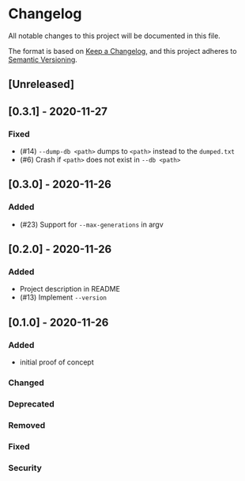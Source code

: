 # Changelog
All notable changes to this project will be documented in this file.

The format is based on [Keep a Changelog](https://keepachangelog.com/en/1.0.0/),
and this project adheres to [Semantic Versioning](https://semver.org/spec/v2.0.0.html).

## [Unreleased]

## [0.3.1] - 2020-11-27
### Fixed
- (#14) `--dump-db <path>` dumps to `<path>` instead to the `dumped.txt`
- (#6) Crash if `<path>` does not exist in `--db <path>`

## [0.3.0] - 2020-11-26
### Added
- (#23) Support for `--max-generations` in argv

## [0.2.0] - 2020-11-26
### Added
- Project description in README
- (#13) Implement `--version`

## [0.1.0] - 2020-11-26
### Added
- initial proof of concept

### Changed

### Deprecated

### Removed

### Fixed

### Security

